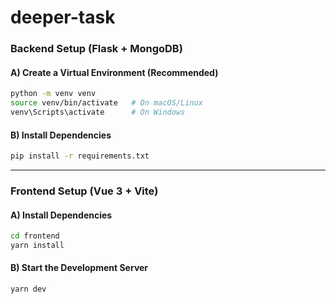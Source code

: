 # **deeper-task**  



### **Backend Setup (Flask + MongoDB)**
#### **A) Create a Virtual Environment (Recommended)**
```bash
python -m venv venv
source venv/bin/activate   # On macOS/Linux
venv\Scripts\activate      # On Windows
```
#### **B) Install Dependencies**
```bash
pip install -r requirements.txt
```

---

### **Frontend Setup (Vue 3 + Vite)**
#### **A) Install Dependencies**
```bash
cd frontend
yarn install
```
#### **B) Start the Development Server**
```bash
yarn dev
```
